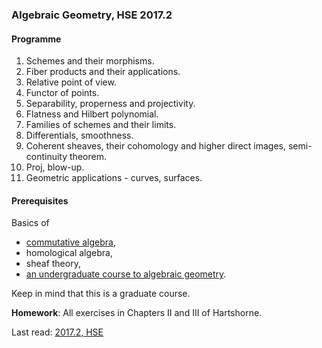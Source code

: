 ### Algebraic Geometry, HSE 2017.2

#### Programme

1.  Schemes and their morphisms.
2.  Fiber products and their applications.
3.  Relative point of view.
4.  Functor of points.
5.  Separability, properness and projectivity.
6.  Flatness and Hilbert polynomial.
7.  Families of schemes and their limits.
8.  Differentials, smoothness.
9.  Coherent sheaves, their cohomology and higher direct images, semi-continuity theorem.
10. Proj, blow-up.
11. Geometric applications - curves, surfaces.

#### Prerequisites

Basics of 
- [commutative algebra](ca.md),
- homological algebra,
- sheaf theory, 
- [an undergraduate course to algebraic geometry](pg.md).

Keep in mind that this is a graduate course.

**Homework**: All exercises in Chapters II and III of Hartshorne.

Last read: [2017.2, HSE](agr.html)

